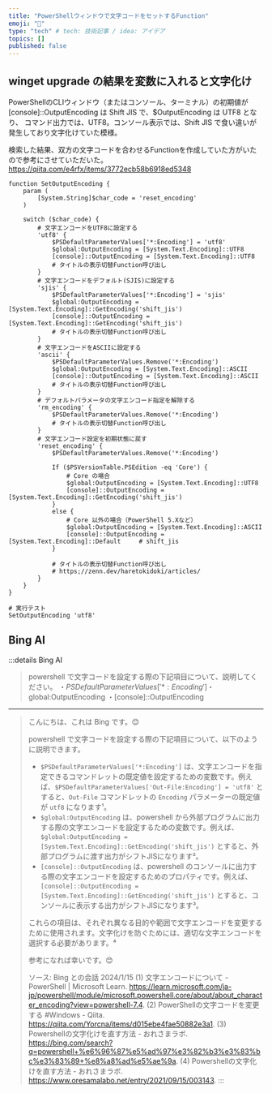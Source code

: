 ```yaml
---
title: "PowerShellウィンドウで文字コードをセットするFunction"
emoji: "🎉"
type: "tech" # tech: 技術記事 / idea: アイデア
topics: []
published: false
---
```


## winget upgrade の結果を変数に入れると文字化け

PowerShellのCLIウィンドウ（またはコンソール、ターミナル）の初期値が[console]::OutputEncoding は Shift JIS で、$OutputEncoding は UTF8 となり、
コマンド出力では、UTF8。コンソール表示では、Shift JIS で食い違いが発生しており文字化けていた模様。

検索した結果、双方の文字コードを合わせるFunctionを作成していた方がいたので参考にさせていただいた。
https://qiita.com/e4rfx/items/3772ecb58b6918ed5348

```powershell:参考情報を元に作成したFunction
function SetOutputEncoding {
    param (
        [System.String]$char_code = 'reset_encoding'
    )

    switch ($char_code) {
        # 文字エンコードをUTF8に設定する
        'utf8' {
            $PSDefaultParameterValues['*:Encoding'] = 'utf8'
            $global:OutputEncoding = [System.Text.Encoding]::UTF8
            [console]::OutputEncoding = [System.Text.Encoding]::UTF8
            # タイトルの表示切替Function呼び出し
        }
        # 文字エンコードをデフォルト(SJIS)に設定する
        'sjis' {
            $PSDefaultParameterValues['*:Encoding'] = 'sjis'
            $global:OutputEncoding = [System.Text.Encoding]::GetEncoding('shift_jis')
            [console]::OutputEncoding = [System.Text.Encoding]::GetEncoding('shift_jis')
            # タイトルの表示切替Function呼び出し
        }
        # 文字エンコードをASCIIに設定する
        'ascii' {
            $PSDefaultParameterValues.Remove('*:Encoding')
            $global:OutputEncoding = [System.Text.Encoding]::ASCII
            [console]::OutputEncoding = [System.Text.Encoding]::ASCII
            # タイトルの表示切替Function呼び出し
        }
        # デフォルトパラメータの文字エンコード指定を解除する
        'rm_encoding' {
            $PSDefaultParameterValues.Remove('*:Encoding')
            # タイトルの表示切替Function呼び出し
        }
        # 文字エンコード設定を初期状態に戻す
        'reset_encoding' {
            $PSDefaultParameterValues.Remove('*:Encoding')

            If ($PSVersionTable.PSEdition -eq 'Core') {
                # Core の場合
                $global:OutputEncoding = [System.Text.Encoding]::UTF8
                [console]::OutputEncoding = [System.Text.Encoding]::GetEncoding('shift_jis')
            }
            else {
                # Core 以外の場合（PowerShell 5.Xなど）
                $global:OutputEncoding = [System.Text.Encoding]::ASCII
                [console]::OutputEncoding = [System.Text.Encoding]::Default     # shift_jis
            }
            
            # タイトルの表示切替Function呼び出し
            # https;//zenn.dev/haretokidoki/articles/
        }
    }
}

# 実行テスト
SetOutputEncoding 'utf8'
```

## Bing AI

:::details Bing AI
> 
> 
> powershell で文字コードを設定する際の下記項目について、説明してください。
> ・$PSDefaultParameterValues['*:Encoding']
> ・$global:OutputEncoding
> ・[console]::OutputEncoding
-----
> 
> 
> こんにちは、これは Bing です。😊
> 
> powershell で文字コードを設定する際の下記項目について、以下のように説明できます。
> 
> - `$PSDefaultParameterValues['*:Encoding']` は、文字エンコードを指定できるコマンドレットの既定値を設定するための変数です。例えば、`$PSDefaultParameterValues['Out-File:Encoding'] = 'utf8'` とすると、`Out-File` コマンドレットの `Encoding` パラメーターの既定値が `utf8` になります¹。
> - `$global:OutputEncoding` は、powershell から外部プログラムに出力する際の文字エンコードを設定するための変数です。例えば、`$global:OutputEncoding = [System.Text.Encoding]::GetEncoding('shift_jis')` とすると、外部プログラムに渡す出力がシフトJISになります²。
> - `[console]::OutputEncoding` は、powershell のコンソールに出力する際の文字エンコードを設定するためのプロパティです。例えば、`[console]::OutputEncoding = [System.Text.Encoding]::GetEncoding('shift_jis')` とすると、コンソールに表示する出力がシフトJISになります³。
> 
> これらの項目は、それぞれ異なる目的や範囲で文字エンコードを変更するために使用されます。文字化けを防ぐためには、適切な文字エンコードを選択する必要があります。⁴
> 
> 参考になれば幸いです。😊
> 
> ソース: Bing との会話 2024/1/15
> (1) 文字エンコードについて - PowerShell | Microsoft Learn. https://learn.microsoft.com/ja-jp/powershell/module/microsoft.powershell.core/about/about_character_encoding?view=powershell-7.4.
> (2) PowerShellの文字コードを変更する #Windows - Qiita. https://qiita.com/Yorcna/items/d015ebe4fae50882e3a1.
> (3) Powershellの文字化けを直す方法 - おれさまラボ. https://bing.com/search?q=powershell+%e6%96%87%e5%ad%97%e3%82%b3%e3%83%bc%e3%83%89+%e8%a8%ad%e5%ae%9a.
> (4) Powershellの文字化けを直す方法 - おれさまラボ. https://www.oresamalabo.net/entry/2021/09/15/003143.
:::
